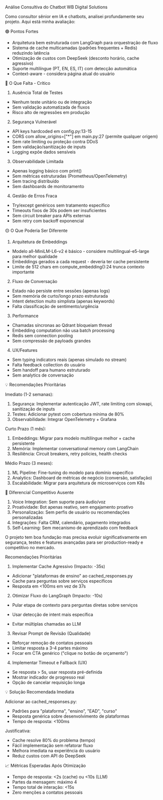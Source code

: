 Análise Consultiva do Chatbot WB Digital Solutions

Como consultor sênior em IA e chatbots, analisei profundamente seu projeto. Aqui está minha avaliação:

🟢 Pontos Fortes

- Arquitetura bem estruturada com LangGraph para orquestração de fluxo
- Sistema de cache multicamadas (padrões frequentes + Redis) reduzindo latência
- Otimização de custos com DeepSeek (desconto horário, cache agressivo)
- Suporte multilíngue (PT, EN, ES, IT) com detecção automática
- Context-aware - considera página atual do usuário

🔴 O Que Falta - Crítico

1. Ausência Total de Testes

- Nenhum teste unitário ou de integração
- Sem validação automatizada de fluxos
- Risco alto de regressões em produção

2. Segurança Vulnerável

- API keys hardcoded em config.py:13-15
- CORS com allow_origins=["*"] em main.py:27 (permite qualquer origem)
- Sem rate limiting ou proteção contra DDoS
- Sem validação/sanitização de inputs
- Logging expõe dados sensíveis

3. Observabilidade Limitada

- Apenas logging básico com print()
- Sem métricas estruturadas (Prometheus/OpenTelemetry)
- Sem tracing distribuído
- Sem dashboards de monitoramento

4. Gestão de Erros Fraca

- Try/except genéricos sem tratamento específico
- Timeouts fixos de 30s podem ser insuficientes
- Sem circuit breaker para APIs externas
- Sem retry com backoff exponencial

🟡 O Que Poderia Ser Diferente

1. Arquitetura de Embeddings

- Modelo all-MiniLM-L6-v2 é básico - considere multilingual-e5-large para melhor qualidade
- Embeddings gerados a cada request - deveria ter cache persistente
- Limite de 512 chars em compute_embedding():24 trunca contexto importante

2. Fluxo de Conversação

- Estado não persiste entre sessões (apenas logs)
- Sem memória de curto/longo prazo estruturada
- Intent detection muito simplista (apenas keywords)
- Falta classificação de sentimento/urgência

3. Performance

- Chamadas síncronas ao Qdrant bloqueiam thread
- Embedding computation não usa batch processing
- Redis sem connection pooling
- Sem compressão de payloads grandes

4. UX/Features

- Sem typing indicators reais (apenas simulado no stream)
- Falta feedback collection do usuário
- Sem handoff para humano estruturado
- Sem analytics de conversação

💡 Recomendações Prioritárias

Imediato (1-2 semanas):

1. Segurança: Implementar autenticação JWT, rate limiting com slowapi, sanitização de inputs
2. Testes: Adicionar pytest com cobertura mínima de 80%
3. Observabilidade: Integrar OpenTelemetry + Grafana

Curto Prazo (1 mês):

1. Embeddings: Migrar para modelo multilíngue melhor + cache persistente
2. Memória: Implementar conversational memory com LangChain
3. Resiliência: Circuit breakers, retry policies, health checks

Médio Prazo (3 meses):

1. ML Pipeline: Fine-tuning do modelo para domínio específico
2. Analytics: Dashboard de métricas de negócio (conversão, satisfação)
3. Escalabilidade: Migrar para arquitetura de microserviços com K8s

🚀 Diferencial Competitivo Ausente

1. Voice Integration: Sem suporte para áudio/voz
2. Proatividade: Bot apenas reativo, sem engajamento proativo
3. Personalização: Sem perfis de usuário ou recomendações personalizadas
4. Integrações: Falta CRM, calendário, pagamento integrados
5. Self-Learning: Sem mecanismo de aprendizado com feedback

O projeto tem boa fundação mas precisa evoluir significativamente em segurança, testes e features avançadas para ser
production-ready e competitivo no mercado.

Recomendações Prioritárias

1. Implementar Cache Agressivo (Impacto: -35s)

- Adicionar "plataformas de ensino" ao cached_responses.py
- Cache para perguntas sobre serviços específicos
- Resposta em <100ms em vez de 37s

2. Otimizar Fluxo do LangGraph (Impacto: -10s)

- Pular etapa de contexto para perguntas diretas sobre serviços

- Usar detecção de intent mais específica
- Evitar múltiplas chamadas ao LLM

3. Revisar Prompt de Revisão (Qualidade)

- Reforçar remoção de contatos pessoais
- Limitar resposta a 3-4 partes máximo
- Focar em CTA genérico ("clique no botão de orçamento")

4. Implementar Timeout e Fallback (UX)

- Se resposta > 5s, usar resposta pré-definida
- Mostrar indicador de progresso real
- Opção de cancelar requisição longa

💡 Solução Recomendada Imediata

Adicionar ao cached_responses.py:

- Padrões para "plataforma", "ensino", "EAD", "curso"
- Resposta genérica sobre desenvolvimento de plataformas
- Tempo de resposta: <100ms

Justificativa:

- Cache resolve 80% do problema (tempo)
- Fácil implementação sem refatorar fluxo
- Melhora imediata na experiência do usuário
- Reduz custos com API do DeepSeek

📈 Métricas Esperadas Após Otimização

- Tempo de resposta: <2s (cache) ou <10s (LLM)
- Partes da mensagem: máximo 4
- Tempo total de interação: <15s
- Zero menções a contatos pessoais
